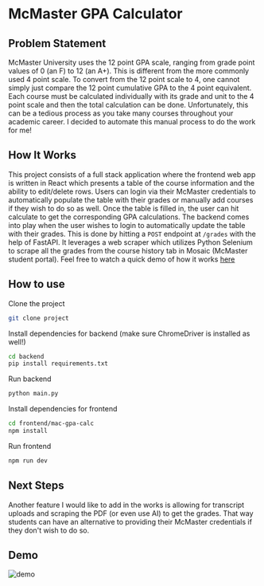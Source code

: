 # McMaster GPA Calculator

## Problem Statement

McMaster University uses the 12 point GPA scale, ranging from grade point values of 0 (an F) to 12 (an A+). This is different from the more commonly used 4 point scale. To convert from the 12 point scale to 4, one cannot simply just compare the 12 point cumulative GPA to the 4 point equivalent. Each course must be calculated individually with its grade and unit to the 4 point scale and then the total calculation can be done. Unfortunately, this can be a tedious process as you take many courses throughout your academic career. I decided to automate this manual process to do the work for me!

## How It Works

This project consists of a full stack application where the frontend web app is written in React which presents a table of the course information and the ability to edit/delete rows. Users can login via their McMaster credentials to automatically populate the table with their grades or manually add courses if they wish to do so as well. Once the table is filled in, the user can hit calculate to get the corresponding GPA calculations. The backend comes into play when the user wishes to login to automatically update the table with their grades. This is done by hitting a `POST` endpoint at `/grades` with the help of FastAPI. It leverages a web scraper which utilizes Python Selenium to scrape all the grades from the course history tab in Mosaic (McMaster student portal). Feel free to watch a quick demo of how it works [here](#demo)

## How to use

Clone the project

```bash
git clone project
```

Install dependencies for backend (make sure ChromeDriver is installed as well!)

```bash
cd backend
pip install requirements.txt
```

Run backend

```bash
python main.py
```

Install dependencies for frontend

```bash
cd frontend/mac-gpa-calc
npm install
```

Run frontend

```bash
npm run dev
```

## Next Steps

Another feature I would like to add in the works is allowing for transcript uploads and scraping the PDF (or even use AI) to get the grades. That way students can have an alternative to providing their McMaster credentials if they don't wish to do so.

## Demo

![demo](demo.gif)
